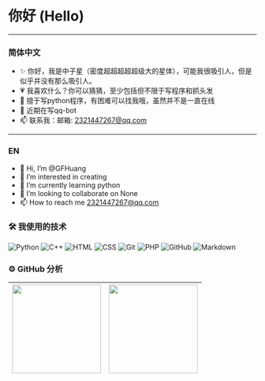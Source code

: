 # 你好 (Hello)
---
### 简体中文

- ✨ 你好，我是中子星（密度超超超超超级大的星体），可能我很吸引人，但是似乎并没有那么吸引人。
- 💗 我喜欢什么？你可以猜猜，至少包括但不限于写程序和抓头发
- 🎲 擅于写python程序，有困难可以找我哦，虽然并不是一直在线
- 🎃 近期在写qq-bot
- 📫 联系我：邮箱: 2321447267@qq.com

---
### EN

- 👋 Hi, I’m @GFHuang
- 👀 I’m interested in creating
- 🌱 I’m currently learning python
- 💞️ I’m looking to collaborate on None
- 📫 How to reach me 2321447267@qq.com

<!---
Huang1220/Huang1220 is a ✨ special ✨ repository because its `README.md` (this file) appears on your GitHub profile.
You can click the Preview link to take a look at your changes.
--->

### 🛠 我使用的技术

![Python](https://img.shields.io/badge/-Python-05122A?style=flat&logo=python)
![C++](https://img.shields.io/badge/-C++-05122A?style=flat&logo=C%2B%2B&logoColor=00599C)
![HTML](https://img.shields.io/badge/-HTML-05122A?style=flat&logo=HTML5)
![CSS](https://img.shields.io/badge/-CSS-05122A?style=flat&logo=CSS3&logoColor=1572B6)
![Git](https://img.shields.io/badge/-Git-05122A?style=flat&logo=git)
![PHP](https://img.shields.io/badge/-PHP-05122A?style=flat&logo=php)
![GitHub](https://img.shields.io/badge/-GitHub-05122A?style=flat&logo=github)
![Markdown](https://img.shields.io/badge/-Markdown-05122A?style=flat&logo=markdown)

### ⚙️ GitHub 分析
| <a href="https://github.com/Huang1220"><img height="180em" src="https://github-readme-stats-eight-theta.vercel.app/api?username=ReadSmall&show_icons=true&theme=buefy&include_all_commits=true&count_private=true&hide_border=true"/></a> | <a href="https://github.com/Huang1220?tab=repositories"><img height="180em" src="https://github-readme-stats-eight-theta.vercel.app/api/top-langs/?username=ReadSmall&layout=compact&langs_count=8&theme=buefy&hide_border=true&hide_border=true"/></a>| 
| ------------- | ------------- |
